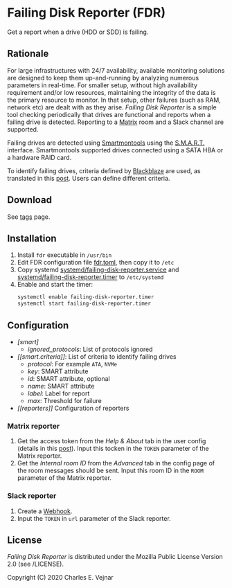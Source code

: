 # Failing Disk Reporter (FDR)

Get a report when a drive (HDD or SDD) is failing.

## Rationale

For large infrastructures with 24/7 availability, available monitoring solutions are designed to keep them up-and-running by analyzing numerous parameters in real-time. For smaller setup, without high availability requirement and/or low resources, maintaining the integrity of the data is the primary resource to monitor. In that setup, other failures (such as RAM, network etc) are dealt with as they arise. *Failing Disk Reporter* is a simple tool checking periodically that drives are functional and reports when a failing drive is detected. Reporting to a [Matrix](https://www.matrix.org) room and a Slack channel are supported.

Failing drives are detected using [Smartmontools](https://www.smartmontools.org) using the [S.M.A.R.T.](https://en.wikipedia.org/wiki/S.M.A.R.T.) interface. Smartmontools supported drives connected using a SATA HBA or a hardware RAID card.

To identify failing drives, criteria defined by [Blackblaze](https://www.backblaze.com/blog/what-smart-stats-indicate-hard-drive-failures) are used, as translated in this [post](https://superuser.com/questions/1171760/how-to-determine-how-dead-a-hdd-is-from-smartctl-report). Users can define different criteria.

## Download

See [tags](/../../tags) page.

## Installation

1. Install `fdr` executable in `/usr/bin`
2. Edit FDR configuration file [fdr.toml](/../../raw/master/config/fdr.toml), then copy it to `/etc`
3. Copy systemd [systemd/failing-disk-reporter.service](/../../raw/master/failing-disk-reporter.service) and [systemd/failing-disk-reporter.timer](/../../raw/master/failing-disk-reporter.timer) to `/etc/systemd`
4. Enable and start the timer:
    ```bash
    systemctl enable failing-disk-reporter.timer
    systemctl start failing-disk-reporter.timer
    ```

## Configuration

* *[smart]*
    * *ignored_protocols*: List of protocols ignored
* *[[smart.criteria]]*: List of criteria to identify failing drives
    * *protocol*: For example `ATA`, `NVMe`
    * *key*: SMART attribute
    * *id*: SMART attribute, optional
    * *name*: SMART attribute
    * *label*: Label for report
    * *max*: Threshold for failure
* *[[reporters]]* Configuration of reporters

### Matrix reporter

1. Get the access token from the *Help & About* tab in the user config (details in this [post](https://webapps.stackexchange.com/questions/131056/how-to-get-an-access-token-for-riot-matrix)). Input this tocken in the `TOKEN` parameter of the Matrix reporter.
2. Get the *Internal room ID* from the *Advanced* tab in the config page of the room messages should be sent. Input this room ID in the `ROOM` parameter of the Matrix reporter.

### Slack reporter

1. Create a [Webhook](https://api.slack.com/messaging/webhooks).
2. Input the `TOKEN` in `url` parameter of the Slack reporter.

## License

*Failing Disk Reporter* is distributed under the Mozilla Public License Version 2.0 (see /LICENSE).

Copyright (C) 2020 Charles E. Vejnar
